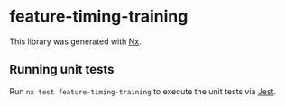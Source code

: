 # feature-timing-training

This library was generated with [Nx](https://nx.dev).

## Running unit tests

Run `nx test feature-timing-training` to execute the unit tests via [Jest](https://jestjs.io).
